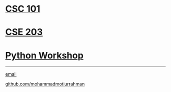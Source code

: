 # [CSC 101](https://mohammadmotiurrahman.github.io/spring2021/csc101)
# [CSE 203](https://mohammadmotiurrahman.github.io/spring2021/cse203)
# [Python Workshop](https://mohammadmotiurrahman.github.io/spring2021/python)


* * *

[email](mailto:mohammadmotiurrahman@gmail.com)

[github.com/mohammadmotiurrahman](https://github.com/mohammadmotiurrahman)
